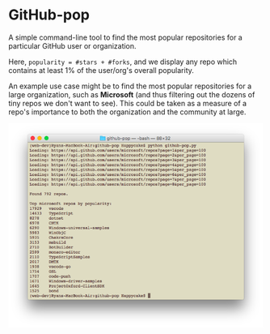 # GitHub-pop

A simple command-line tool to find the most popular repositories for a particular GitHub user or organization.

Here, `popularity = #stars + #forks`, and we display any repo which contains at least 1% of the user/org's overall popularity.

An example use case might be to find the most popular repositories for a large organization, such as **Microsoft** (and thus filtering out the dozens of tiny repos we don't want to see).  This could be taken as a measure of a repo's importance to both the organization and the community at large.

![](screenshot.png)
